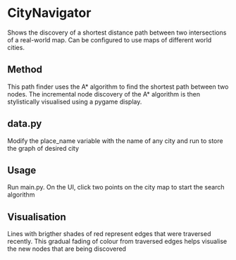 # CityNavigator

Shows the discovery of a shortest distance path between two intersections of a real-world map. Can be configured to use maps of different world cities.

## Method

This path finder uses the A* algorithm to find the shortest path between two nodes. The incremental node discovery of the A* algorithm is then stylistically visualised using a pygame display.

## data.py

Modify the place_name variable with the name of any city and run to store the graph of desired city

## Usage

Run main.py. On the UI, click two points on the city map to start the search algorithm

## Visualisation

Lines with brigther shades of red represent edges that were traversed recently. This gradual fading of colour from traversed edges helps visualise the new nodes that are being discovered
